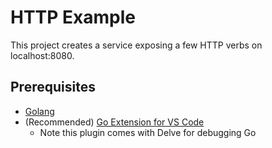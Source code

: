 # HTTP Example

This project creates a service exposing a few HTTP verbs on localhost:8080.

## Prerequisites

- [Golang](https://go.dev/doc/install)
- (Recommended) [Go Extension for VS Code](https://marketplace.visualstudio.com/items?itemName=golang.Go)
  - Note this plugin comes with Delve for debugging Go
